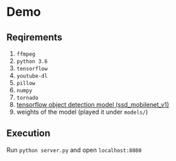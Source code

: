 # Demo

## Reqirements

1. `ffmpeg`
2. `python 3.6`
3. `tensorflow`
4. `youtube-dl`
5. `pillow`
6. `numpy`
7. `tornado`
8. [tensorflow object detection model (ssd_mobilenet_v1)](https://github.com/tensorflow/models/tree/master/research/object_detection)
9. weights of the model (played it under `models/`)

## Execution

Run `python server.py` and open `localhost:8080`
